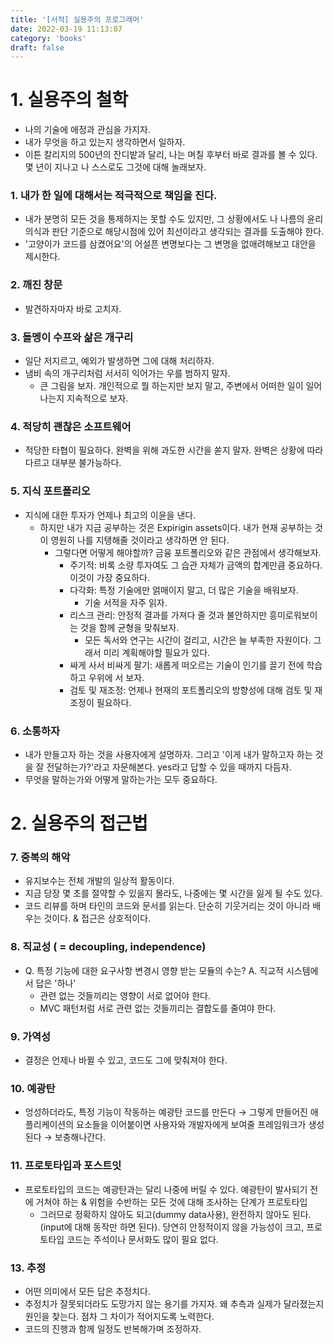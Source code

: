 ```yaml
---
title: '[서적] 실용주의 프로그래머'
date: 2022-03-19 11:13:07
category: 'books'
draft: false
---
```


# 1. 실용주의 철학
- 나의 기술에 애정과 관심을 가지자.
- 내가 무엇을 하고 있는지 생각하면서 일하자. 
- 이튼 칼리지의 500년의 잔디밭과 달리, 나는 며칠 후부터 바로 결과를 볼 수 있다. 몇 년이 지나고 나 스스로도 그것에 대해 놀래보자.

### 1. 내가 한 일에 대해서는 적극적으로 책임을 진다. 
  - 내가 분명히 모든 것을 통제하지는 못할 수도 있지만, 그 상황에서도 나 나름의 윤리의식과 판단 기준으로 해당시점에 있어 최선이라고 생각되는 결과를 도출해야 한다.
  - '고양이가 코드를 삼켰어요'의 어설픈 변명보다는 그 변명을 없애려해보고 대안을 제시한다.

### 2. 깨진 창문
  - 발견하자마자 바로 고치자.

### 3. 돌멩이 수프와 삶은 개구리
  - 일단 저지르고, 예외가 발생하면 그에 대해 처리하자.
  - 냄비 속의 개구리처럼 서서히 익어가는 우를 범하지 말자. 
      - 큰 그림을 보자. 개인적으로 뭘 하는지만 보지 말고, 주변에서 어떠한 일이 일어나는지 지속적으로 보자.

### 4. 적당히 괜찮은 소프트웨어
  - 적당한 타협이 필요하다. 완벽을 위해 과도한 시간을 쏟지 말자. 완벽은 상황에 따라 다르고 대부분 불가능하다. 

### 5. 지식 포트폴리오
  - 지식에 대한 투자가 언제나 최고의 이윤을 낸다. 
    - 하지만 내가 지금 공부하는 것은 Expirigin assets이다. 내가 현재 공부하는 것이 영원히 나를 지탱해줄 것이라고 생각하면 안 된다.
      - 그렇다면 어떻게 해야할까? 금융 포트폴리오와 같은 관점에서 생각해보자.
        - 주기적: 비록 소량 투자여도 그 습관 자체가 금액의 합계만큼 중요하다. 이것이 가장 중요하다.
        - 다각화: 특정 기술에만 얽매이지 말고, 더 많은 기술을 배워보자. 
          - 기술 서적을 자주 읽자.
        - 리스크 관리: 안정적 결과를 가져다 줄 것과 불안하지만 흥미로워보이는 것을 함께 균형을 맞춰보자.
          - 모든 독서와 연구는 시간이 걸리고, 시간은 늘 부족한 자원이다. 그래서 미리 계획해야할 필요가 있다.
        - 싸게 사서 비싸게 팔기: 새롭게 떠오르는 기술이 인기를 끌기 전에 학습하고 우위에 서 보자.
        - 검토 및 재조정: 언제나 현재의 포트폴리오의 방향성에 대해 검토 및 재조정이 필요하다. 

### 6. 소통하자
  - 내가 만들고자 하는 것을 사용자에게 설명하자. 그리고 '이게 내가 말하고자 하는 것을 잘 전달하는가?'라고 자문해본다. yes라고 답할 수 있을 때까지 다듬자.
  - 무엇을 말하는가와 어떻게 말하는가는 모두 중요하다.

# 2. 실용주의 접근법
### 7. 중복의 해악
  - 유지보수는 전체 개발의 일상적 활동이다.
  - 지금 당장 몇 초를 절약할 수 있을지 몰라도, 나중에는 몇 시간을 잃게 될 수도 있다.
  - 코드 리뷰를 하며 타인의 코드와 문서를 읽는다. 단순히 기웃거리는 것이 아니라 배우는 것이다. & 접근은 상호적이다.

### 8. 직교성 ( = decoupling, independence)
  - Q. 특정 기능에 대한 요구사항 변경시 영향 받는 모듈의 수는? A. 직교적 시스템에서 답은 '하나' 
    - 관련 없는 것들끼리는 영향이 서로 없어야 한다.
    - MVC 패턴처럼 서로 관련 없는 것들끼리는 결합도를 줄여야 한다.

### 9. 가역성
  - 결정은 언제나 바뀔 수 있고, 코드도 그에 맞춰져야 한다.

### 10. 예광탄
  - 엉성하더라도, 특정 기능이 작동하는 예광탄 코드를 만든다 → 그렇게 만들어진 애플리케이션의 요소들을 이어붙이면 사용자와 개발자에게 보여줄 프레임워크가 생성된다 → 보충해나간다.

### 11. 프로토타입과 포스트잇
  - 프로토타입의 코드는 예광탄과는 달리 나중에 버릴 수 있다. 예광탄이 발사되기 전에 거쳐야 하는 & 위험을 수반하는 모든 것에 대해 조사하는 단계가 프로토타입
      - 그러므로 정확하지 않아도 되고(dummy data사용), 완전하지 않아도 된다.(input에 대해 동작만 하면 된다). 당연히 안정적이지 않을 가능성이 크고, 프로토타입 코드는 주석이나 문서화도 많이 필요 없다.

### 13. 추정
  - 어떤 의미에서 모든 답은 추정치다. 
   - 추정치가 잘못되더라도 도망가지 않는 용기를 가지자. 왜 추측과 실제가 달라졌는지 원인을 찾는다. 점차 그 차이가 적어지도록 노력한다.
  - 코드의 진행과 함께 일정도 반복해가며 조정하자.